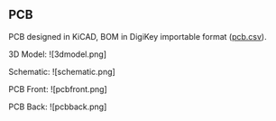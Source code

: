 PCB
---

PCB designed in KiCAD, BOM in DigiKey importable format ([pcb.csv](pcb.csv)).

3D Model:
![3dmodel.png]

Schematic:
![schematic.png]

PCB Front:
![pcbfront.png]

PCB Back:
![pcbback.png]
